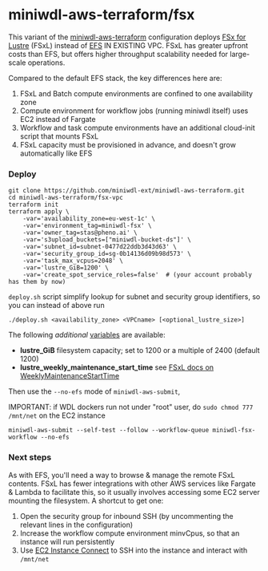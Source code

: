 # miniwdl-aws-terraform/fsx

This variant of the [miniwdl-aws-terraform](https://github.com/miniwdl-ext/miniwdl-aws-terraform) configuration deploys [FSx for Lustre](https://aws.amazon.com/fsx/lustre/) (FSxL) instead of [EFS](https://aws.amazon.com/efs/) IN EXISTING VPC. FSxL has greater upfront costs than EFS, but offers higher throughput scalability needed for large-scale operations.

Compared to the default EFS stack, the key differences here are:

1. FSxL and Batch compute environments are confined to one availability zone
2. Compute environment for workflow jobs (running miniwdl itself) uses EC2 instead of Fargate
3. Workflow and task compute environments have an additional cloud-init script that mounts FSxL
4. FSxL capacity must be provisioned in advance, and doesn't grow automatically like EFS

### Deploy

```
git clone https://github.com/miniwdl-ext/miniwdl-aws-terraform.git
cd miniwdl-aws-terraform/fsx-vpc
terraform init
terraform apply \
    -var='availability_zone=eu-west-1c' \
    -var='environment_tag=miniwdl-fsx' \
    -var='owner_tag=stas@pheno.ai' \
    -var='s3upload_buckets=["miniwdl-bucket-ds"]' \
    -var='subnet_id=subnet-0477d22ddb3d43d63' \
    -var='security_group_id=sg-0b14136d09b98d573' \
    -var='task_max_vcpus=2048' \
    -var='lustre_GiB=1200' \
    -var='create_spot_service_roles=false'  # (your account probably has them by now)
```

`deploy.sh` script simplify lookup for subnet and security group identifiers, so you can instead of above run
```
./deploy.sh <availability_zone> <VPCname> [<optional_lustre_size>]
```

The following *additional* [variables](variables.tf) are available:

* **lustre_GiB** filesystem capacity; set to 1200 or a multiple of 2400 (default 1200)
* **lustre_weekly_maintenance_start_time** see [FSxL docs on WeeklyMaintenanceStartTime](https://docs.aws.amazon.com/fsx/latest/APIReference/API_UpdateFileSystemLustreConfiguration.html)

Then use the `--no-efs` mode of `miniwdl-aws-submit`,

IMPORTANT: if WDL dockers run not under "root" user, do ```sudo chmod 777 /mnt/net``` on the EC2 instance

```
miniwdl-aws-submit --self-test --follow --workflow-queue miniwdl-fsx-workflow --no-efs
```

### Next steps

As with EFS, you'll need a way to browse & manage the remote FSxL contents. FSxL has fewer integrations with other AWS services like Fargate & Lambda to facilitate this, so it usually involves accessing some EC2 server mounting the filesystem. A shortcut to get one:

1. Open the security group for inbound SSH (by uncommenting the relevant lines in the configuration)
2. Increase the workflow compute environment minvCpus, so that an instance will run persistently
3. Use [EC2 Instance Connect](https://docs.aws.amazon.com/AWSEC2/latest/UserGuide/ec2-instance-connect-methods.html#connect-options) to SSH into the instance and interact with `/mnt/net`
